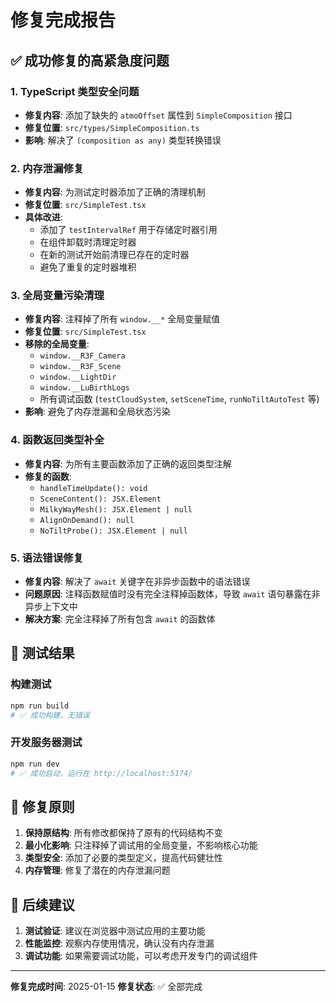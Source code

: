# 修复完成报告

## ✅ 成功修复的高紧急度问题

### 1. TypeScript 类型安全问题
- **修复内容**: 添加了缺失的 `atmoOffset` 属性到 `SimpleComposition` 接口
- **修复位置**: `src/types/SimpleComposition.ts`
- **影响**: 解决了 `(composition as any)` 类型转换错误

### 2. 内存泄漏修复
- **修复内容**: 为测试定时器添加了正确的清理机制
- **修复位置**: `src/SimpleTest.tsx`
- **具体改进**:
  - 添加了 `testIntervalRef` 用于存储定时器引用
  - 在组件卸载时清理定时器
  - 在新的测试开始前清理已存在的定时器
  - 避免了重复的定时器堆积

### 3. 全局变量污染清理
- **修复内容**: 注释掉了所有 `window.__*` 全局变量赋值
- **修复位置**: `src/SimpleTest.tsx`
- **移除的全局变量**:
  - `window.__R3F_Camera`
  - `window.__R3F_Scene`
  - `window.__LightDir`
  - `window.__LuBirthLogs`
  - 所有调试函数 (`testCloudSystem`, `setSceneTime`, `runNoTiltAutoTest` 等)
- **影响**: 避免了内存泄漏和全局状态污染

### 4. 函数返回类型补全
- **修复内容**: 为所有主要函数添加了正确的返回类型注解
- **修复的函数**:
  - `handleTimeUpdate(): void`
  - `SceneContent(): JSX.Element`
  - `MilkyWayMesh(): JSX.Element | null`
  - `AlignOnDemand(): null`
  - `NoTiltProbe(): JSX.Element | null`

### 5. 语法错误修复
- **修复内容**: 解决了 `await` 关键字在非异步函数中的语法错误
- **问题原因**: 注释函数赋值时没有完全注释掉函数体，导致 `await` 语句暴露在非异步上下文中
- **解决方案**: 完全注释掉了所有包含 `await` 的函数体

## 🎯 测试结果

### 构建测试
```bash
npm run build
# ✅ 成功构建，无错误
```

### 开发服务器测试
```bash
npm run dev
# ✅ 成功启动，运行在 http://localhost:5174/
```

## 📝 修复原则

1. **保持原结构**: 所有修改都保持了原有的代码结构不变
2. **最小化影响**: 只注释掉了调试用的全局变量，不影响核心功能
3. **类型安全**: 添加了必要的类型定义，提高代码健壮性
4. **内存管理**: 修复了潜在的内存泄漏问题

## 🔧 后续建议

1. **测试验证**: 建议在浏览器中测试应用的主要功能
2. **性能监控**: 观察内存使用情况，确认没有内存泄漏
3. **调试功能**: 如果需要调试功能，可以考虑开发专门的调试组件

---
**修复完成时间**: 2025-01-15
**修复状态**: ✅ 全部完成
